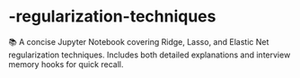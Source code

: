 # -regularization-techniques
📚 A concise Jupyter Notebook covering Ridge, Lasso, and Elastic Net regularization techniques. Includes both detailed explanations and interview memory hooks for quick recall.
